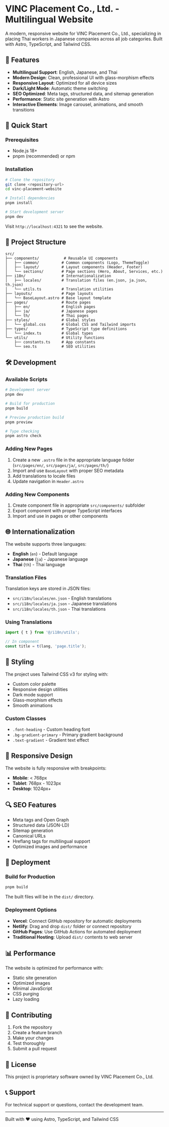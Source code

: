 # VINC Placement Co., Ltd. - Multilingual Website

A modern, responsive website for VINC Placement Co., Ltd., specializing in placing Thai workers in Japanese companies across all job categories. Built with Astro, TypeScript, and Tailwind CSS.

## 🌟 Features

- **Multilingual Support**: English, Japanese, and Thai
- **Modern Design**: Clean, professional UI with glass-morphism effects
- **Responsive Layout**: Optimized for all device sizes
- **Dark/Light Mode**: Automatic theme switching
- **SEO Optimized**: Meta tags, structured data, and sitemap generation
- **Performance**: Static site generation with Astro
- **Interactive Elements**: Image carousel, animations, and smooth transitions

## 🚀 Quick Start

### Prerequisites

- Node.js 18+
- pnpm (recommended) or npm

### Installation

```bash
# Clone the repository
git clone <repository-url>
cd vinc-placement-website

# Install dependencies
pnpm install

# Start development server
pnpm dev
```

Visit `http://localhost:4321` to see the website.

## 📁 Project Structure

```
src/
├── components/           # Reusable UI components
│   ├── common/          # Common components (Logo, ThemeToggle)
│   ├── layout/          # Layout components (Header, Footer)
│   └── sections/        # Page sections (Hero, About, Services, etc.)
├── i18n/                # Internationalization
│   ├── locales/         # Translation files (en.json, ja.json, th.json)
│   └── utils.ts         # Translation utilities
├── layouts/             # Page layouts
│   └── BaseLayout.astro # Base layout template
├── pages/               # Route pages
│   ├── en/              # English pages
│   ├── ja/              # Japanese pages
│   └── th/              # Thai pages
├── styles/              # Global styles
│   └── global.css       # Global CSS and Tailwind imports
├── types/               # TypeScript type definitions
│   └── index.ts         # Global types
└── utils/               # Utility functions
    ├── constants.ts     # App constants
    └── seo.ts           # SEO utilities
```

## 🛠️ Development

### Available Scripts

```bash
# Development server
pnpm dev

# Build for production
pnpm build

# Preview production build
pnpm preview

# Type checking
pnpm astro check
```

### Adding New Pages

1. Create a new `.astro` file in the appropriate language folder (`src/pages/en/`, `src/pages/ja/`, `src/pages/th/`)
2. Import and use `BaseLayout` with proper SEO metadata
3. Add translations to locale files
4. Update navigation in `Header.astro`

### Adding New Components

1. Create component file in appropriate `src/components/` subfolder
2. Export component with proper TypeScript interfaces
3. Import and use in pages or other components

## 🌐 Internationalization

The website supports three languages:

- **English** (`en`) - Default language
- **Japanese** (`ja`) - Japanese language
- **Thai** (`th`) - Thai language

### Translation Files

Translation keys are stored in JSON files:

- `src/i18n/locales/en.json` - English translations
- `src/i18n/locales/ja.json` - Japanese translations
- `src/i18n/locales/th.json` - Thai translations

### Using Translations

```typescript
import { t } from '@/i18n/utils';

// In component
const title = t(lang, 'page.title');
```

## 🎨 Styling

The project uses Tailwind CSS v3 for styling with:

- Custom color palette
- Responsive design utilities
- Dark mode support
- Glass-morphism effects
- Smooth animations

### Custom Classes

- `.font-heading` - Custom heading font
- `.bg-gradient-primary` - Primary gradient background
- `.text-gradient` - Gradient text effect

## 📱 Responsive Design

The website is fully responsive with breakpoints:

- **Mobile**: < 768px
- **Tablet**: 768px - 1023px
- **Desktop**: 1024px+

## 🔍 SEO Features

- Meta tags and Open Graph
- Structured data (JSON-LD)
- Sitemap generation
- Canonical URLs
- Hreflang tags for multilingual support
- Optimized images and performance

## 🚀 Deployment

### Build for Production

```bash
pnpm build
```

The built files will be in the `dist/` directory.

### Deployment Options

- **Vercel**: Connect GitHub repository for automatic deployments
- **Netlify**: Drag and drop `dist/` folder or connect repository
- **GitHub Pages**: Use GitHub Actions for automated deployment
- **Traditional Hosting**: Upload `dist/` contents to web server

## 📊 Performance

The website is optimized for performance with:

- Static site generation
- Optimized images
- Minimal JavaScript
- CSS purging
- Lazy loading

## 🤝 Contributing

1. Fork the repository
2. Create a feature branch
3. Make your changes
4. Test thoroughly
5. Submit a pull request

## 📄 License

This project is proprietary software owned by VINC Placement Co., Ltd.

## 📞 Support

For technical support or questions, contact the development team.

---

Built with ❤️ using Astro, TypeScript, and Tailwind CSS
